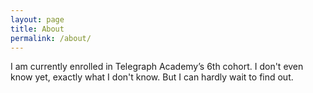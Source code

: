 ```yaml
---
layout: page
title: About
permalink: /about/
---
```


  I am currently enrolled in Telegraph Academy’s 6th cohort.  I don't even know yet, exactly what I don't know.  But I can hardly wait to find out.  

<!-- ![alt text](https://github.com/adam-p/markdown-here/raw/master/src/common/images/icon48.png "Logo Title Text 1")     EXAMPLE -->
  
<!-- ![](http://tivrama.github.io/_includes/JoelAndPenny.JPG)  -->


<!-- http://tivrama.github.io/_includes/JoelAndPenny.JPG "Joel and Penny")
![Alt text](/path/to/img.jpg) -->




<!-- About Jekyll and GitHub...
This is the base Jekyll theme. You can find out more info about customizing your Jekyll theme, as well as basic Jekyll usage documentation at [jekyllrb.com](http://jekyllrb.com/)

You can find the source code for the Jekyll new theme at:
{% include icon-github.html username="jglovier" %} /
[jekyll-new](https://github.com/jglovier/jekyll-new)

You can find the source code for Jekyll at
{% include icon-github.html username="jekyll" %} /
[jekyll](https://github.com/jekyll/jekyll) -->
